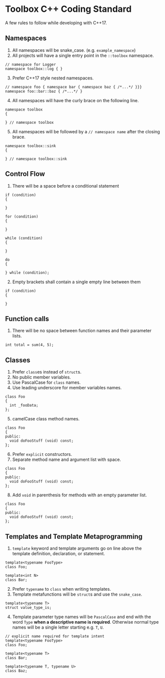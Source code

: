 # Toolbox C++ Coding Standard

A few rules to follow while developing with C++17.

## Namespaces
  1. All namespaces will be snake_case. (e.g. `example_namespace`)
  2. All projects will have a single entry point in the `::toolbox` namespace.
  ```
  // namespace for Logger
  namespace toolbox::log { }
  ```
  3. Prefer C++17 style nested namespaces.
  ```
  // namespace foo { namespace bar { namespace baz { /*...*/ }}}
  namespace foo::bar::baz { /*...*/ }
  ```
  4. All namespaces will have the curly brace on the following line.
  ```
  namespace toolbox
  {
  
  } // namespace toolbox
  ```
  5. All namespaces will be followed by a ```// namespace name``` after the closing brace.
  ```
  namespace toolbox::sink
  {
  
  } // namespace toolbox::sink
  ```

## Control Flow
  1. There will be a space before a conditional statement
  ```
  if (condition)
  {

  }
  ```
  ```
  for (condition)
  {

  }
  ```
  ```
  while (condition)
  {

  }
  ```
  ```
  do
  {

  } while (condition);
  ```

  2. Empty brackets shall contain a single empty line between them
  ```
  if (condition)
  {

  }
  ```

## Function calls
  1. There will be no space between function names and their parameter lists.
  ```
  int total = sum(4, 5);
  ```

## Classes

  1. Prefer `class`es instead of `struct`s.
  2. No public member variables.
  3. Use PascalCase for `class` names.
  4. Use leading underscore for member variables names.
  ```
  class Foo
  {
    int _fooData;
  };
  ```
  5. camelCase class method names.
  ```
  class Foo
  {
  public:
    void doFooStuff (void) const;
  };
  ```
  6. Prefer `explicit` constructors. 
  7. Separate method name and argument list with space.
  ```
  class Foo
  {
  public:
    void doFooStuff (void) const;
  };
  ```
  8. Add `void` in parenthesis for methods with an empty parameter list.
  ```
  class Foo
  {
  public:
    void doFooStuff (void) const;
  };
  ```

## Templates and Template Metaprogramming
  1. `template` keyword and template arguments go on line above the template definition, declaration, or statement.
  ```
  template<typename FooType>
  class Foo;

  template<int N>
  class Bar;
  ```
  2. Prefer `typename` to `class` when writing templates.
  3. Template metafunctions will be `struct`s and use the `snake_case`.
  ```
  template<typename T>
  struct value_type_is;
  ```

  4. Template parameter type names will be `PascalCase` and end with the word `Type` **when a descriptive name is required**. Otherwise normal type names will be a single letter starting e.g. `T`, `U`. 
  ```
  // explicit name required for template intent
  template<typename FooType>
  class Foo;

  template<typename T>
  class Bar;

  template<typename T, typename U>
  class Baz;
  ```
